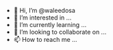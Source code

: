 - 👋 Hi, I’m @waleedosa
- 👀 I’m interested in ...
- 🌱 I’m currently learning ...
- 💞️ I’m looking to collaborate on ...
- 📫 How to reach me ...

<!---
waleedosa/waleedosa is a ✨ special ✨ repository because its `README.md` (this file) appears on your GitHub profile.
You can click the Preview link to take a look at your changes.
--->
